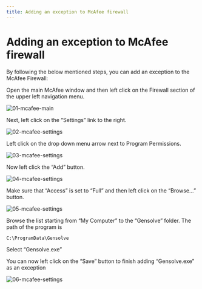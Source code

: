 ```yaml
---
title: Adding an exception to McAfee firewall
---
```


# Adding an exception to McAfee firewall

By following the below mentioned steps, you can add an exception to the McAfee Firewall:

Open the main McAfee window and then left click on the Firewall section of the upper left navigation menu.

![01-mcafee-main](https://drive.google.com/uc?id=1_LIZemK6avaNyr-PNPLXYKhgZMlnATB0)

Next, left click on the “Settings” link to the right.

![02-mcafee-settings](https://drive.google.com/uc?id=1_Y1W2-6sXiuH4d3gRrhpeQM6ZLaGsyBk)

Left click on the drop down menu arrow next to Program Permissions.

![03-mcafee-settings](https://drive.google.com/uc?id=1_YKFSPXyOsWYpaNUqP7Hd7Wjrd0fCvg1)

Now left click the “Add” button.

![04-mcafee-settings](https://drive.google.com/uc?id=1_YWCMdSgAqyzjLJ2p2FX5-br_KDhmGVM)

Make sure that “Access” is set to “Full” and then left click on the “Browse…” button.

![05-mcafee-settings](https://drive.google.com/uc?id=1_r3uFB7GDIYoxvKAJ4NaO5LgvJ6yQYKP)

Browse the list starting from “My Computer” to the “Gensolve” folder. The path of the program is

```
C:\ProgramData\Gensolve
```

Select “Gensolve.exe”

You can now left click on the “Save” button to finish adding “Gensolve.exe” as an exception

![06-mcafee-settings](https://drive.google.com/uc?id=1_rwzNvXlyYPl7P0463_PZfl1ooi1b6-f)
